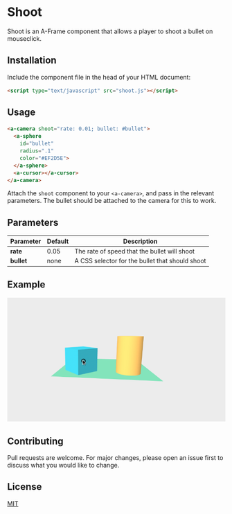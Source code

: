 # Shoot

Shoot is an A-Frame component that allows a player to shoot a bullet on mouseclick.

## Installation

Include the component file in the head of your HTML document:

```html
<script type="text/javascript" src="shoot.js"></script>
```

## Usage

```html
<a-camera shoot="rate: 0.01; bullet: #bullet">
  <a-sphere 
  	id="bullet" 
  	radius=".1" 
  	color="#EF2D5E">
  </a-sphere>
  <a-cursor></a-cursor>
</a-camera>
```

Attach the `shoot` component to your `<a-camera>`, and pass in the relevant parameters. The bullet should be attached to the camera for this to work.

## Parameters

| Parameter          | Default | Description |
|--------------------|---------|-------------|
| **rate**           | 0.05    | The rate of speed that the bullet will shoot|
| **bullet**         | none    | A CSS selector for the bullet that should shoot|

## Example

![](shoot.gif)

## Contributing
Pull requests are welcome. For major changes, please open an issue first to discuss what you would like to change.


## License
[MIT](https://choosealicense.com/licenses/mit/)
